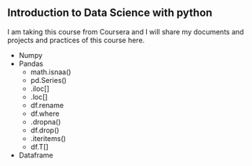 ## Introduction to Data Science with python

I am taking this course from Coursera and I will share my documents and projects and practices of this course here.
- Numpy
- Pandas
    - math.isnaa()
    - pd.Series()
    - .iloc[]
    - .loc[]
    - df.rename
    - df.where
    - .dropna()
    - df.drop()
    - .iteritems()
    - df.T[]
- Dataframe
